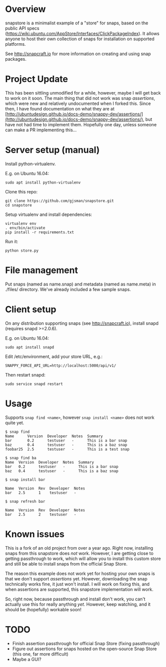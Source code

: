 # Overview

snapstore is a minimalist example of a "store" for snaps, based on the public API specs (https://wiki.ubuntu.com/AppStore/Interfaces/ClickPackageIndex). It allows anyone to host their own collection of snaps for installation on supported platforms.

See http://snapcraft.io for more information on creating and using snap packages.

# Project Update
This has been sittling unmodified for a while, however, maybe I will get back to work on it soon.
The main thing that did not work was snap _assertions_, which were new and relatively undocumented when I forked this.
Since then, I have found documentation on what they are at [http://ubuntudesign.github.io/docs-demo/snappy-dev/assertions/](http://ubuntudesign.github.io/docs-demo/snappy-dev/assertions/), but have not had time to implement them. Hopefully one day, unless someone can make a PR implementing this...

# Server setup (manual)

Install python-virtualenv.

E.g. on Ubuntu 16.04:
```
sudo apt install python-virtualenv
```

Clone this repo:
```
git clone https://github.com/gjsman/snapstore.git
cd snapstore
```

Setup virtualenv and install dependencies:
```
virtualenv env
. env/bin/activate
pip install -r requirements.txt
```

Run it:
```
python store.py
```


# File management

Put snaps (named as name.snap) and metadata (named as name.meta) in ./files/ directory. We've already included a few sample snaps.


# Client setup

On any distribution supporting snaps (see http://snapcraft.io), install snapd (requires snapd >=2.0.6).

E.g. on Ubuntu 16.04:
```
sudo apt install snapd
```

Edit /etc/environment, add your store URL, e.g.:
```
SNAPPY_FORCE_API_URL=http://localhost:5000/api/v1/
```

Then restart snapd:
```
sudo service snapd restart
```

# Usage

Supports `snap find <name>`, however `snap install <name>` does not work quite yet.

```
$ snap find
Name      Version  Developer  Notes  Summary
bar       0.2      testuser   -      This is a bar snap
baz       0.4      testuser   -      This is a baz snap
foobar25  2.5      testuser   -      This is a test snap

$ snap find ba
Name  Version  Developer  Notes  Summary
bar   0.2      testuser   -      This is a bar snap
baz   0.4      testuser   -      This is a baz snap

$ snap install bar

Name  Version  Rev  Developer  Notes
bar   2.5      1    testuser   -

$ snap refresh bar

Name  Version  Rev  Developer  Notes
bar   2.5      2    testuser   -
```

# Known issues

This is a fork of an old project from over a year ago. Right now, installing snaps from this snapstore does _not_ work.
However, I are getting close to getting passthrough to work, which will allow you to install this custom store
and still be able to install snaps from the official Snap Store.

The reason this example does not work yet for hosting your own snaps is that we don't support _assertions_ yet.
However, downloading the snap technically works fine, it just won't install. I will work on fixing this, and when
assertions are supported, this snapstore implementation will work.

So, right now, because passthrough and install don't work, you can't actually use this for really anything _yet_.
However, keep watching, and it should be (hopefully) workable soon!

# TODO

- Finish assertion passthrough for official Snap Store (fixing passthrough)
- Figure out assertions for snaps hosted on the open-source Snap Store (this one, far more difficult)
- Maybe a GUI?

